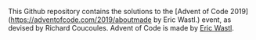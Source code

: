 This Github repository contains the solutions to the [Advent of Code 2019](https://adventofcode.com/2019/aboutmade by Eric Wastl.) event, as devised by Richard Coucoules.
Advent of Code is made by [Eric Wastl](http://was.tl/).